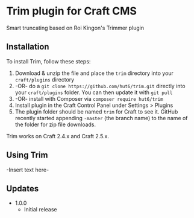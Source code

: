 # Trim plugin for Craft CMS

Smart truncating based on Roi Kingon's Trimmer plugin

## Installation

To install Trim, follow these steps:

1. Download & unzip the file and place the `trim` directory into your `craft/plugins` directory
2.  -OR- do a `git clone https://github.com/hut6/trim.git` directly into your `craft/plugins` folder.  You can then update it with `git pull`
3.  -OR- install with Composer via `composer require hut6/trim`
4. Install plugin in the Craft Control Panel under Settings > Plugins
5. The plugin folder should be named `trim` for Craft to see it.  GitHub recently started appending `-master` (the branch name) to the name of the folder for zip file downloads.

Trim works on Craft 2.4.x and Craft 2.5.x.

## Using Trim

-Insert text here-

## Updates

* 1.0.0
	* Initial release
